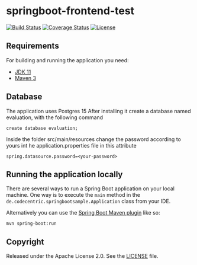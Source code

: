 # springboot-frontend-test

[![Build Status](https://travis-ci.org/codecentric/springboot-sample-app.svg?branch=master)](https://travis-ci.org/codecentric/springboot-sample-app)
[![Coverage Status](https://coveralls.io/repos/github/codecentric/springboot-sample-app/badge.svg?branch=master)](https://coveralls.io/github/codecentric/springboot-sample-app?branch=master)
[![License](http://img.shields.io/:license-apache-blue.svg)](http://www.apache.org/licenses/LICENSE-2.0.html)


## Requirements

For building and running the application you need:

- [JDK 11](https://www.oracle.com/java/technologies/javase/jdk11-archive-downloads.html)
- [Maven 3](https://maven.apache.org)

## Database
The application uses Postgres 15
After installing it create a database named evaluation, with the following command
```shell
create database evaluation;
```

Inside the folder src/main/resources change the password according to yours int he application.properties file in this attribute
```shell
spring.datasource.password=<your-password>
```

## Running the application locally

There are several ways to run a Spring Boot application on your local machine. One way is to execute the `main` method in the `de.codecentric.springbootsample.Application` class from your IDE.

Alternatively you can use the [Spring Boot Maven plugin](https://docs.spring.io/spring-boot/docs/current/reference/html/build-tool-plugins-maven-plugin.html) like so:

```shell
mvn spring-boot:run
```

## Copyright

Released under the Apache License 2.0. See the [LICENSE](https://github.com/codecentric/springboot-sample-app/blob/master/LICENSE) file.